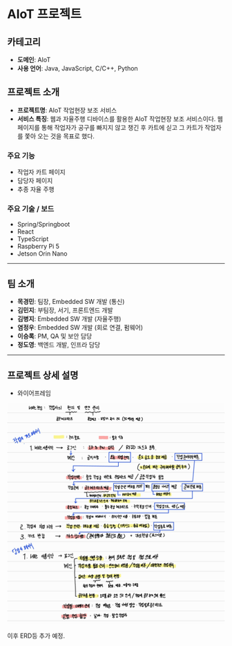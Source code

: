 # AIoT 프로젝트

## 카테고리
- **도메인**: AIoT
- **사용 언어**: Java, JavaScript, C/C++, Python

## 프로젝트 소개

- **프로젝트명**: AIoT 작업현장 보조 서비스
- **서비스 특징**: 웹과 자율주행 디바이스를 활용한 AIoT 작업현장 보조 서비스이다. 웹페이지를 통해 작업자가 공구를 빠지지 않고 챙긴 후 카트에 싣고 그 카트가 작업자를 쫓아 오는 것을 목표로 했다.

### 주요 기능
- 작업자 카트 페이지
- 담당자 페이지
- 추종 자율 주행

### 주요 기술 / 보드
- Spring/Springboot
- React
- TypeScript
- Raspberry Pi 5
- Jetson Orin Nano

---

## 팀 소개

- **목경민**: 팀장, Embedded SW 개발 (통신) 
- **김민지**: 부팀장, 서기, 프론트엔드 개발  
- **김병지**: Embedded SW 개발 (자율주행)   
- **염정우**: Embedded SW 개발 (회로 연결, 펌웨어) 
- **이승록**: PM, QA 및 보안 담당
- **정도영**: 백엔드 개발, 인프라 담당

---

## 프로젝트 상세 설명

- 와이어프레임

![img](./etc/README(와이어프레임).png)

이후 ERD등 추가 예정.
